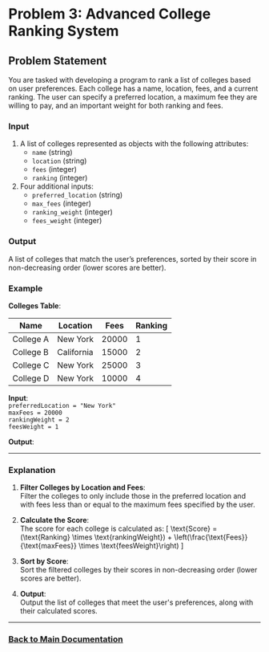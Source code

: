 # Problem 3: Advanced College Ranking System

## Problem Statement

You are tasked with developing a program to rank a list of colleges based on user preferences. Each college has a name, location, fees, and a current ranking. The user can specify a preferred location, a maximum fee they are willing to pay, and an important weight for both ranking and fees.

### Input

1. A list of colleges represented as objects with the following attributes:
   - `name` (string)
   - `location` (string)
   - `fees` (integer)
   - `ranking` (integer)
2. Four additional inputs:
   - `preferred_location` (string)
   - `max_fees` (integer)
   - `ranking_weight` (integer)
   - `fees_weight` (integer)

### Output

A list of colleges that match the user’s preferences, sorted by their score in non-decreasing order (lower scores are better).

### Example

**Colleges Table**:

| Name      | Location   | Fees  | Ranking |
| --------- | ---------- | ----- | ------- |
| College A | New York   | 20000 | 1       |
| College B | California | 15000 | 2       |
| College C | New York   | 25000 | 3       |
| College D | New York   | 10000 | 4       |

**Input**:  
`preferredLocation = "New York"`  
`maxFees = 20000`  
`rankingWeight = 2`  
`feesWeight = 1`

**Output**:  

---

### Explanation

1. **Filter Colleges by Location and Fees**:  
   Filter the colleges to only include those in the preferred location and with fees less than or equal to the maximum fees specified by the user.

2. **Calculate the Score**:  
   The score for each college is calculated as:
   \[
   \text{Score} = (\text{Ranking} \times \text{rankingWeight}) + \left(\frac{\text{Fees}}{\text{maxFees}} \times \text{feesWeight}\right)
   \]

3. **Sort by Score**:  
   Sort the filtered colleges by their scores in non-decreasing order (lower scores are better).

4. **Output**:  
   Output the list of colleges that meet the user's preferences, along with their calculated scores.

---


### [Back to Main Documentation](../../README.md)

